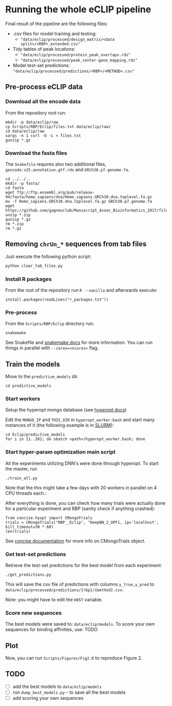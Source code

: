 # Running the whole eCLIP pipeline

Final result of the pipeline are the following files:

- .csv files for model training and testing:
  - `"data/eclip/processed/design_matrix/<data split>/<RBP>_extended.csv"`
- Tidy tables of peak locations:
  - `"data/eclip/processed/protein_peak_overlaps.rds"`
  - `"data/eclip/processed/peak_center-gene_mapping.rds"`
- Model test-set predictions: `"data/eclip/processed/predictions/<RBP>/<METHOD>.csv"`


## Pre-process eCLIP data

### Download all the encode data

From the repository root run:

```{bash}
mkdir -p data/eclip/raw
cp Scripts/RBP/Eclip/files.txt data/eclip/raw/
cd data/eclip/raw
xargs -n 1 curl -O -L < files.txt
gunzip *.gz
```

### Download the fasta files
The `Snakefile` requires also two additional files, `gencode.v25.annotation.gtf.rds` and `GRCh38.p7.genome.fa`.
```{bash}
cd ../../..
mkdir -p fasta/
cd fasta
wget ftp://ftp.ensembl.org/pub/release-94/fasta/homo_sapiens/dna/Homo_sapiens.GRCh38.dna.toplevel.fa.gz
mv -f Homo_sapiens.GRCh38.dna.toplevel.fa.gz GRCh38.p7.genome.fa
wget https://github.com/gagneurlab/Manuscript_Avsec_Bioinformatics_2017/files/2484555/gencode.v25.annotation.gtf.zip
unzip *.zip
gunzip *.gz
rm *.zip
rm *.gz
```

## Removing `chrUn_*` sequences from tab files
Just execute the following python script:
```py
python clear_tab_files.py
```

### Install R packages
From the root of the repository run `R --vanilla` and afterwards execute:
```{R}
install.packages(readLines("r_packages.txt"))
```

### Pre-process

From the `Scripts/RBP/Eclip` directory run:

```{bash}
snakemake
```

See Snakefile and [snakemake docs](https://snakemake.readthedocs.io/) for more information. You can run things in parallel with `--cores=<ncores>` flag.

## Train the models

Move to the `predictive_models` dir.

```{bash}
cd predictive_models
```

### Start workers

Setup the hyperopt mongo database (see [hyperopt docs](https://github.com/hyperopt/hyperopt/wiki/Parallelizing-Evaluations-During-Search-via-MongoDB))

Edit the `MONGO_IP` and `THIS_DIR` in `hyperopt_worker.bash` and start many instances of it (the following example is in [SLURM](https://slurm.schedmd.com/)):

```{bash}
cd Eclip/predictive_models
for i in {1..20}; do sbatch <path>/hyperopt_worker.bash; done
```

### Start hyper-param optimization main script

All the experiments utilizing DNN's were done through hyperopt. To start the master, run

```{bash}
./train_all.py
```

Note that the this might take a few days with 20 workers in parallel on 4 CPU threads each.:

After everything is done, you can check how many trials were actually done for a particular experiment and RBP (sanity check if anything crashed):

```{python}
from concise.hyopt import CMongoTrials
trials = CMongoTrials("RBP__Eclip", "DeepNN_2_UPF1, ip='localhost', kill_timeout=30 * 60)
len(trials)
```

See [concise documentation](https://i12g-gagneurweb.in.tum.de/project/concise/hyopt/) for more info on CMongoTrials object.

### Get test-set predictions

Retrieve the test-set predictions for the best model from each experiment:

```{bash}
./get_predictions.py
```

This will save the csv file of predictions with columns `y_true,y_pred` to `data/eclip/processed/predictions/{rbp}/{method}.csv`.

Note: you might have to edit the `HOST` variable.

### Score new sequences

The best models were saved to: `data/eclip/models`. To score your own sequences for binding affinities, use: TODO 

## Plot

Now, you can run `Scripts/Figures/Fig2.R` to reproduce Figure 2.

## TODO

- [ ] add the best models to `data/eclip/models`
- [ ] run `dump_best_models.py` - to save all the best models
- [ ] add scoring your own sequences
